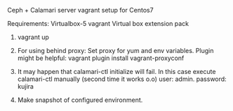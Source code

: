 Ceph + Calamari server vagrant setup for Centos7

Requirements:
Virtualbox-5
vagrant
Virtual box extension pack

1. vagrant up

2. For using behind proxy: Set proxy for yum and env variables.
Plugin might be helpful: vagrant plugin install vagrant-proxyconf

3. It may happen that calamari-ctl initialize will fail.
In this case execute calamari-ctl manually (second time it works  o.o)
user: admin. password: kujira

4. Make snapshot of configured environment.
